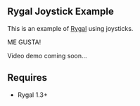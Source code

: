 Rygal Joystick Example
-----------------------------

This is an example of [Rygal](http://rygal.org) using joysticks.

ME GUSTA!

Video demo coming soon…

Requires
--------------------
* Rygal 1.3+